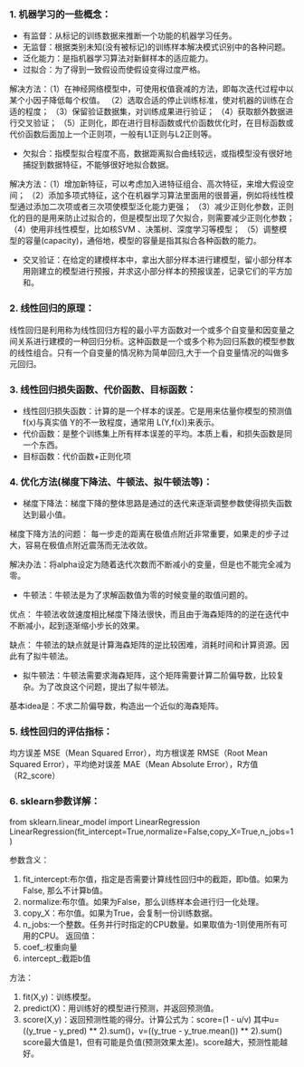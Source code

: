 ### 1. 机器学习的一些概念：
- 有监督：从标记的训练数据来推断一个功能的机器学习任务。
- 无监督：根据类别未知(没有被标记)的训练样本解决模式识别中的各种问题。
- 泛化能力：是指机器学习算法对新鲜样本的适应能力。
- 过拟合：为了得到一致假设而使假设变得过度严格。

解决方法：（1）在神经网络模型中，可使用权值衰减的方法，即每次迭代过程中以某个小因子降低每个权值。
（2）选取合适的停止训练标准，使对机器的训练在合适的程度；
（3）保留验证数据集，对训练成果进行验证；
（4）获取额外数据进行交叉验证；
（5）正则化，即在进行目标函数或代价函数优化时，在目标函数或代价函数后面加上一个正则项，一般有L1正则与L2正则等。

- 欠拟合：指模型拟合程度不高，数据距离拟合曲线较远，或指模型没有很好地捕捉到数据特征，不能够很好地拟合数据。

解决方法：（1）增加新特征，可以考虑加入进特征组合、高次特征，来增大假设空间；
（2）添加多项式特征，这个在机器学习算法里面用的很普遍，例如将线性模型通过添加二次项或者三次项使模型泛化能力更强；
（3）减少正则化参数，正则化的目的是用来防止过拟合的，但是模型出现了欠拟合，则需要减少正则化参数；
（4）使用非线性模型，比如核SVM 、决策树、深度学习等模型；
（5）调整模型的容量(capacity)，通俗地，模型的容量是指其拟合各种函数的能力。

- 交叉验证：在给定的建模样本中，拿出大部分样本进行建模型，留小部分样本用刚建立的模型进行预报，并求这小部分样本的预报误差，记录它们的平方加和。

### 2. 线性回归的原理：
线性回归是利用称为线性回归方程的最小平方函数对一个或多个自变量和因变量之间关系进行建模的一种回归分析。这种函数是一个或多个称为回归系数的模型参数的线性组合。只有一个自变量的情况称为简单回归,大于一个自变量情况的叫做多元回归。

### 3. 线性回归损失函数、代价函数、目标函数：
- 线性回归损失函数：计算的是一个样本的误差。它是用来估量你模型的预测值 f(x)与真实值 Y的不一致程度，通常用 L(Y,f(x))来表示。
- 代价函数：是整个训练集上所有样本误差的平均。本质上看，和损失函数是同一个东西。
- 目标函数：代价函数+正则化项

### 4. 优化方法(梯度下降法、牛顿法、拟牛顿法等)：
- 梯度下降法：梯度下降的整体思路是通过的迭代来逐渐调整参数使得损失函数达到最小值。

梯度下降方法的问题： 每一步走的距离在极值点附近非常重要，如果走的步子过大，容易在极值点附近震荡而无法收敛。

解决办法：将alpha设定为随着迭代次数而不断减小的变量，但是也不能完全减为零。

- 牛顿法：牛顿法是为了求解函数值为零的时候变量的取值问题的。

优点： 牛顿法收敛速度相比梯度下降法很快，而且由于海森矩阵的的逆在迭代中不断减小，起到逐渐缩小步长的效果。

缺点： 牛顿法的缺点就是计算海森矩阵的逆比较困难，消耗时间和计算资源。因此有了拟牛顿法。

- 拟牛顿法：牛顿法需要求海森矩阵，这个矩阵需要计算二阶偏导数，比较复杂。为了改良这个问题，提出了拟牛顿法。

基本idea是：不求二阶偏导数，构造出一个近似的海森矩阵。

### 5. 线性回归的评估指标：
均方误差 MSE（Mean Squared Error），均方根误差 RMSE（Root Mean Squared Error），平均绝对误差 MAE（Mean Absolute Error），R方值（R2_score）

### 6. sklearn参数详解：
from sklearn.linear_model import LinearRegression
LinearRegression(fit_intercept=True,normalize=False,copy_X=True,n_jobs=1)

参数含义：
1. fit_intercept:布尔值，指定是否需要计算线性回归中的截距，即b值。如果为False,
那么不计算b值。
2. normalize:布尔值。如果为False，那么训练样本会进行归一化处理。
3. copy_X：布尔值。如果为True，会复制一份训练数据。
4. n_jobs:一个整数。任务并行时指定的CPU数量。如果取值为-1则使用所有可用的CPU。
返回值：
5. coef_:权重向量
6. intercept_:截距b值
 
方法：
1. fit(X,y)：训练模型。
2. predict(X)：用训练好的模型进行预测，并返回预测值。
3. score(X,y)：返回预测性能的得分。计算公式为：score=(1 - u/v)
其中u=((y_true - y_pred) ** 2).sum()，v=((y_true - y_true.mean()) ** 2).sum()
score最大值是1，但有可能是负值(预测效果太差)。score越大，预测性能越好。
